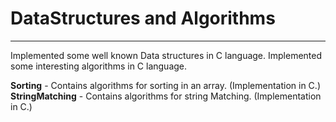# DataStructures and Algorithms
***
Implemented some well known Data structures in C language.
Implemented some interesting algorithms in C language.

**Sorting** - Contains algorithms for sorting in an array. (Implementation in C.)
**StringMatching** - Contains algorithms for string Matching. (Implementation in C.)
